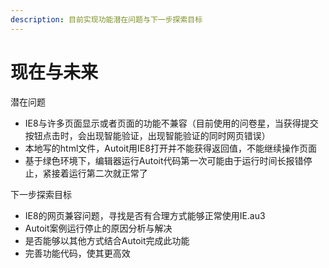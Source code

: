 ```yaml
---
description: 目前实现功能潜在问题与下一步探索目标
---
```


# 现在与未来

潜在问题

* IE8与许多页面显示或者页面的功能不兼容（目前使用的问卷星，当获得提交按钮点击时，会出现智能验证，出现智能验证的同时网页错误）
* 本地写的html文件，Autoit用IE8打开并不能获得返回值，不能继续操作页面
* 基于绿色环境下，编辑器运行Autoit代码第一次可能由于运行时间长报错停止，紧接着运行第二次就正常了

下一步探索目标

* IE8的网页兼容问题，寻找是否有合理方式能够正常使用IE.au3
* Autoit案例运行停止的原因分析与解决
* 是否能够以其他方式结合Autoit完成此功能
* 完善功能代码，使其更高效
